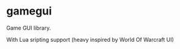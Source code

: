 gamegui
=======


Game GUI library.

With Lua sripting support (heavy inspired by World Of Warcraft UI) 
